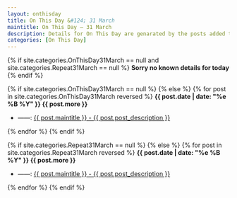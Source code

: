 ```yaml
---
layout: onthisday
title: On This Day &#124; 31 March
maintitle: On This Day — 31 March
description: Details for On This Day are genarated by the posts added to the website so the content is subject to changes/updates over time.
categories: [On This Day]
---
```


{% if site.categories.OnThisDay31March == null and site.categories.Repeat31March == null %}
<strong>Sorry no known details for today</strong>
{% endif %}

{% if site.categories.OnThisDay31March == null %}
{% else %}
{% for post in site.categories.OnThisDay31March reversed %}
<strong>{{ post.date | date: "%e %B %Y" }} {{ post.more }}</strong>
<ul>
<li> ——: <a href="{{ post.url }}">{{ post.maintitle }} - {{ post.post_description }}</a></li>
</ul>
{% endfor %}
{% endif %}

{% if site.categories.Repeat31March == null %}
{% else %}
{% for post in site.categories.Repeat31March reversed %}
<strong>{{ post.date | date: "%e %B %Y" }} {{ post.more }}</strong>
<ul>
<li> ——: <a href="{{ post.url }}">{{ post.maintitle }} - {{ post.post_description }}</a></li>
</ul>
{% endfor %}
{% endif %}
